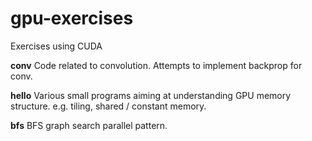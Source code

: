 # gpu-exercises
Exercises using CUDA

**conv** Code related to convolution. Attempts to implement backprop for conv.

**hello** Various small programs aiming at understanding GPU memory structure. e.g. tiling, shared / constant memory.

**bfs** BFS graph search parallel pattern.

